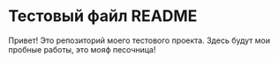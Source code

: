 # Тестовый файл README

Привет! Это репозиторий моего тестового проекта. Здесь будут мои пробные работы, это мояф песочница!